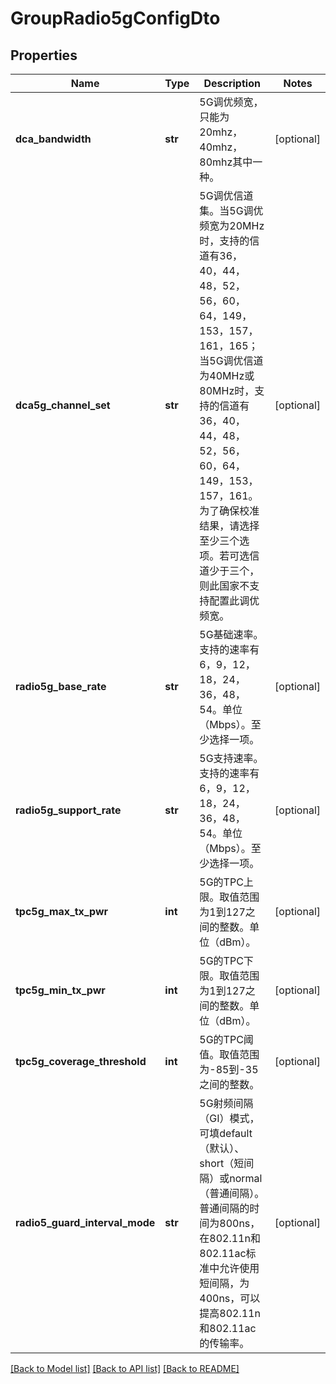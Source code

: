 # GroupRadio5gConfigDto

## Properties
Name | Type | Description | Notes
------------ | ------------- | ------------- | -------------
**dca_bandwidth** | **str** | 5G调优频宽，只能为20mhz，40mhz，80mhz其中一种。 | [optional] 
**dca5g_channel_set** | **str** | 5G调优信道集。当5G调优频宽为20MHz时，支持的信道有36，40，44，48，52，56，60，64，149，153，157，161，165； 当5G调优信道为40MHz或80MHz时，支持的信道有36，40，44，48，52，56，60，64，149，153，157，161。 为了确保校准结果，请选择至少三个选项。若可选信道少于三个，则此国家不支持配置此调优频宽。 | [optional] 
**radio5g_base_rate** | **str** | 5G基础速率。支持的速率有6，9，12，18，24，36，48，54。单位（Mbps）。至少选择一项。 | [optional] 
**radio5g_support_rate** | **str** | 5G支持速率。支持的速率有6，9，12，18，24，36，48，54。单位（Mbps）。至少选择一项。 | [optional] 
**tpc5g_max_tx_pwr** | **int** | 5G的TPC上限。取值范围为1到127之间的整数。单位（dBm）。 | [optional] 
**tpc5g_min_tx_pwr** | **int** | 5G的TPC下限。取值范围为1到127之间的整数。单位（dBm）。 | [optional] 
**tpc5g_coverage_threshold** | **int** | 5G的TPC阈值。取值范围为-85到-35之间的整数。 | [optional] 
**radio5_guard_interval_mode** | **str** | 5G射频间隔（GI）模式，可填default（默认）、short（短间隔）或normal（普通间隔）。普通间隔的时间为800ns，在802.11n和802.11ac标准中允许使用短间隔，为400ns，可以提高802.11n和802.11ac的传输率。 | [optional] 

[[Back to Model list]](../README.md#documentation-for-models) [[Back to API list]](../README.md#documentation-for-api-endpoints) [[Back to README]](../README.md)



